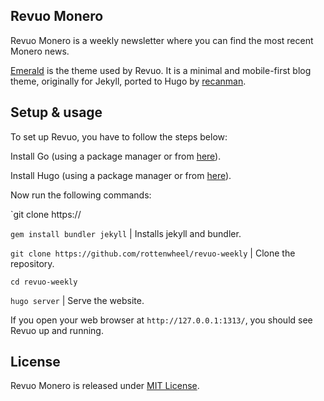 ## Revuo Monero

Revuo Monero is a weekly newsletter where you can find the most recent Monero news.

[Emerald](https://github.com/rottenwheel/revuo-monero-theme/) is the theme used by Revuo. It is a minimal and mobile-first blog theme, originally for Jekyll, ported to Hugo by [recanman](https://github.com/recanman).

## Setup & usage

To set up Revuo, you have to follow the steps below: 

Install Go (using a package manager or from [here](https://go.dev/dl/)).

Install Hugo (using a package manager or from [here](https://gohugo.io/getting-started/installing/)).

Now run the following commands:

`git clone https://

`gem install bundler jekyll` | Installs jekyll and bundler.

`git clone https://github.com/rottenwheel/revuo-weekly` | Clone the repository.

`cd revuo-weekly`

`hugo server` | Serve the website.

If you open your web browser at `http://127.0.0.1:1313/`, you should see Revuo up and running.

## License
Revuo Monero is released under [MIT License](license.md).
